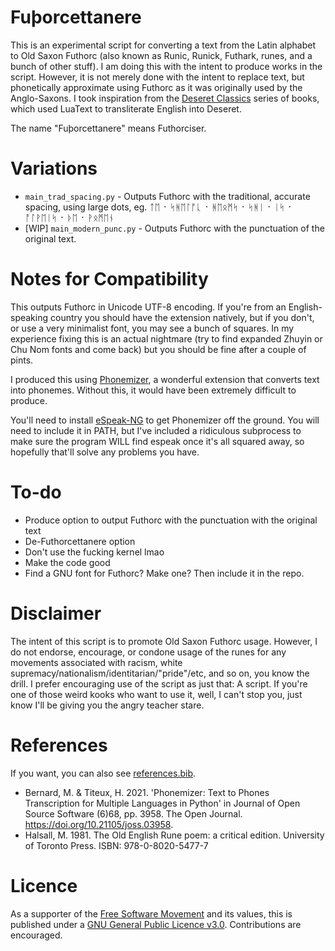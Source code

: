 Fuþorcettanere
====

This is an experimental script for converting a text from the Latin alphabet to Old Saxon Futhorc (also known as Runic, Runick, Futhark, runes, and a bunch of other stuff). I am doing this with the intent to produce works in the script. However, it is not merely done with the intent to replace text, but phonetically approximate using Futhorc as it was originally used by the Anglo-Saxons. I took inspiration from the [Deseret Classics](https://www.deseretalphabet.info/classics/) series of books, which used LuaText to transliterate English into Deseret.

The name "Fuþorcettanere" means Futhorciser.

Variations
====
* `main_trad_spacing.py` - Outputs Futhorc with the traditional, accurate spacing, using large dots, eg. ᛏᛖ ᛫ ᛋᚻᛖᛚᚩᚳ ᛫ ᚻᛖᛟᛗᛋ ᛫ ᛋᚻᛁ ᛫ ᛁᛋ ᛫ ᚩᛚᚹᛖᛁᛋ ᛫ ᚦᛖ ᛫ ᚹᛟᛗᛖᚾ 
* [WIP] `main_modern_punc.py` - Outputs Futhorc with the punctuation of the original text.

Notes for Compatibility
====

This outputs Futhorc in Unicode UTF-8 encoding. If you're from an English-speaking country you should have the extension natively, but if you don't, or use a very minimalist font, you may see a bunch of squares. In my experience fixing this is an actual nightmare (try to find expanded Zhuyin or Chu Nom fonts and come back) but you should be fine after a couple of pints. 

I produced this using [Phonemizer](https://pypi.org/project/phonemizer/), a wonderful extension that converts text into phonemes. Without this, it would have been extremely difficult to produce. 

You'll need to install [eSpeak-NG](https://github.com/espeak-ng/espeak-ng) to get Phonemizer off the ground. You will need to include it in PATH, but I've included a ridiculous subprocess to make sure the program WILL find espeak once it's all squared away, so hopefully that'll solve any problems you have. 

To-do
====
* Produce option to output Futhorc with the punctuation with the original text
* De-Futhorcettanere option
* Don't use the fucking kernel lmao
* Make the code good
* Find a GNU font for Futhorc? Make one? Then include it in the repo.

Disclaimer
====
The intent of this script is to promote Old Saxon Futhorc usage. However, I do not endorse, encourage, or condone usage of the runes for any movements associated with racism, white supremacy/nationalism/identitarian/"pride"/etc, and so on, you know the drill. I prefer encouraging use of the script as just that: A script. If you're one of those weird kooks who want to use it, well, I can't stop you, just know I'll be giving you the angry teacher stare. 

References
====
If you want, you can also see [references.bib](/references.bib).
* Bernard, M. & Titeux, H. 2021. 'Phonemizer: Text to Phones Transcription for Multiple Languages in Python' in Journal of Open Source Software (6)68, pp. 3958. The Open Journal. https://doi.org/10.21105/joss.03958. 
* Halsall, M. 1981. The Old English Rune poem: a critical edition. University of Toronto Press. ISBN: 978-0-8020-5477-7

Licence
====
As a supporter of the [Free Software Movement](https://www.fsf.org/about/) and its values, this is published under a [GNU General Public Licence v3.0](https://www.gnu.org/licenses/gpl-3.0.en.html). Contributions are encouraged. 


